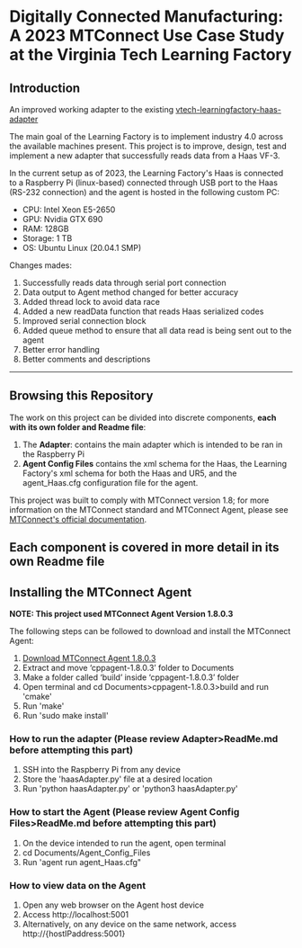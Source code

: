 # Digitally Connected Manufacturing: A 2023 MTConnect Use Case Study at the Virginia Tech Learning Factory

## Introduction
An improved working adapter to the existing [vtech-learningfactory-haas-adapter](https://github.com/mtconnect/vtech-learningfactory-haas-adapter)

The main goal of the Learning Factory is to implement industry 4.0 across the available machines present. This project is to improve, design, test and implement a new adapter that successfully reads data from a Haas VF-3. 

In the current setup as of 2023, the Learning Factory's Haas is connected to a Raspberry Pi (linux-based) connected through USB port to the Haas (RS-232 connection) and the agent is hosted in the following custom PC:

- CPU: Intel Xeon E5-2650
- GPU: Nvidia GTX 690
- RAM: 128GB
- Storage: 1 TB
- OS: Ubuntu Linux (20.04.1 SMP)


Changes mades:
1. Successfully reads data through serial port connection
2. Data output to Agent method changed for better accuracy
3. Added thread lock to avoid data race
4. Added a new readData function that reads Haas serialized codes
5. Improved serial connection block
6. Added queue method to ensure that all data read is being sent out to the agent
7. Better error handling
8. Better comments and descriptions
---

## Browsing this Repository

The work on this project can be divided into discrete components, **each with its own folder and Readme file**:
1. The **Adapter**: contains the main adapter which is intended to be ran in the Raspberry Pi
2. **Agent Config Files** contains the xml schema for the Haas, the Learning Factory's xml schema for both the Haas and UR5, and the agent_Haas.cfg configuration file for the agent.

This project was built to comply with MTConnect version 1.8; for more information on the MTConnect standard and MTConnect Agent, please see [MTConnect's official documentation](https://www.mtconnect.org/documents).

Each component is covered in more detail in its own Readme file
---

## Installing the MTConnect Agent
**NOTE: This project used MTConnect Agent Version 1.8.0.3**

The following steps can be followed to download and install the MTConnect Agent:

1) [Download MTConnect Agent 1.8.0.3](https://github.com/mtconnect/cppagent/releases?q=1.8.0.3&expanded=true)
2) Extract and move ‘cppagent-1.8.0.3’ folder to Documents
3) Make a folder called ‘build’ inside ‘cppagent-1.8.0.3’ folder
4) Open terminal and cd Documents>cppagent-1.8.0.3>build and run 'cmake'
5) Run 'make'
6) Run 'sudo make install'

### How to run the adapter (Please review Adapter>ReadMe.md before attempting this part)
1) SSH into the Raspberry Pi from any device
2) Store the 'haasAdapter.py' file at a desired location
3) Run 'python haasAdapter.py' or 'python3 haasAdapter.py'

### How to start the Agent (Please review Agent Config Files>ReadMe.md before attempting this part)
1) On the device intended to run the agent, open terminal
2) cd Documents/Agent_Config_Files
3) Run 'agent run agent_Haas.cfg"

### How to view data on the Agent
1) Open any web browser on the Agent host device
2) Access http://localhost:5001
3) Alternatively, on any device on the same network, access http://{hostIPaddress:5001}